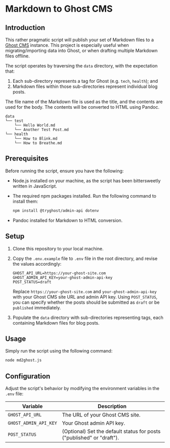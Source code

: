 # Markdown to Ghost CMS

## Introduction

This rather pragmatic script will publish your set of Markdown files to a [Ghost CMS](https://ghost.org/) instance. This project is especially useful when migrating/importing data into Ghost, or when drafting multiple Markdown files offline.

The script operates by traversing the `data` directory, with the expectation that:

1. Each sub-directory represents a tag for Ghost (e.g. `tech`, `health`); and
2. Markdown files within those sub-directories represent individual blog posts.

The file name of the Markdown file is used as the title, and the contents are used for the body. The contents will be converted to HTML using Pandoc.

```
data
└── test
    └── Hello World.md
    └── Another Test Post.md
└── health
    └── How to Blink.md
    └── How to Breathe.md
```

## Prerequisites

Before running the script, ensure you have the following:

- Node.js installed on your machine, as the script has been bittersweetly written in JavaScript.
- The required npm packages installed. Run the following command to install them:

  ```bash
  npm install @tryghost/admin-api dotenv
  ```

- Pandoc installed for Markdown to HTML conversion.

## Setup

1. Clone this repository to your local machine.
2. Copy the `.env.example` file to `.env` file in the root directory, and revise the values accordingly:

   ```env
   GHOST_API_URL=https://your-ghost-site.com
   GHOST_ADMIN_API_KEY=your-ghost-admin-api-key
   POST_STATUS=draft
   ```

   Replace `https://your-ghost-site.com` and `your-ghost-admin-api-key` with your Ghost CMS site URL and admin API key. Using `POST_STATUS`, you can specify whether the posts should be submitted as `draft` or be `published` immediately.

3. Populate the `data` directory with sub-directories representing tags, each containing Markdown files for blog posts.

## Usage

Simply run the script using the following command:

```bash
node md2ghost.js
```

## Configuration

Adjust the script's behavior by modifying the environment variables in the `.env` file:

| Variable              | Description                                                           |
| --------------------- | --------------------------------------------------------------------- |
| `GHOST_API_URL`       | The URL of your Ghost CMS site.                                       |
| `GHOST_ADMIN_API_KEY` | Your Ghost admin API key.                                             |
| `POST_STATUS`         | (Optional) Set the default status for posts ("published" or "draft"). |
